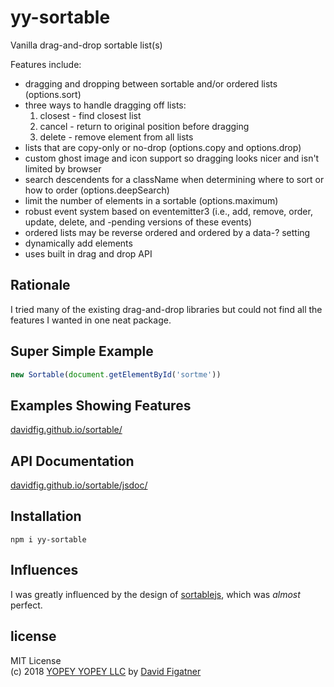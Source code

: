 # yy-sortable
Vanilla drag-and-drop sortable list(s)

Features include:

* dragging and dropping between sortable and/or ordered lists (options.sort)
* three ways to handle dragging off lists:
  1. closest - find closest list
  2. cancel - return to original position before dragging
  3. delete - remove element from all lists
* lists that are copy-only or no-drop (options.copy and options.drop) 
* custom ghost image and icon support so dragging looks nicer and isn't limited by browser
* search descendents for a className when determining where to sort or how to order (options.deepSearch)
* limit the number of elements in a sortable (options.maximum)
* robust event system based on eventemitter3 (i.e., add, remove, order, update, delete, and -pending versions of these events)
* ordered lists may be reverse ordered and ordered by a data-? setting
* dynamically add elements
* uses built in drag and drop API

## Rationale
I tried many of the existing drag-and-drop libraries but could not find all the features I wanted in one neat package.

## Super Simple Example
```js
new Sortable(document.getElementById('sortme'))
```

## Examples Showing Features
[davidfig.github.io/sortable/](https://davidfig.github.io/sortable/)

## API Documentation
[davidfig.github.io/sortable/jsdoc/](https://davidfig.github.io/sortable/jsdoc/)

## Installation

    npm i yy-sortable

## Influences
I was greatly influenced by the design of [sortablejs](https://github.com/RubaXa/Sortable), which was *almost* perfect.

## license  
MIT License  
(c) 2018 [YOPEY YOPEY LLC](https://yopeyopey.com/) by [David Figatner](https://twitter.com/yopey_yopey/)
